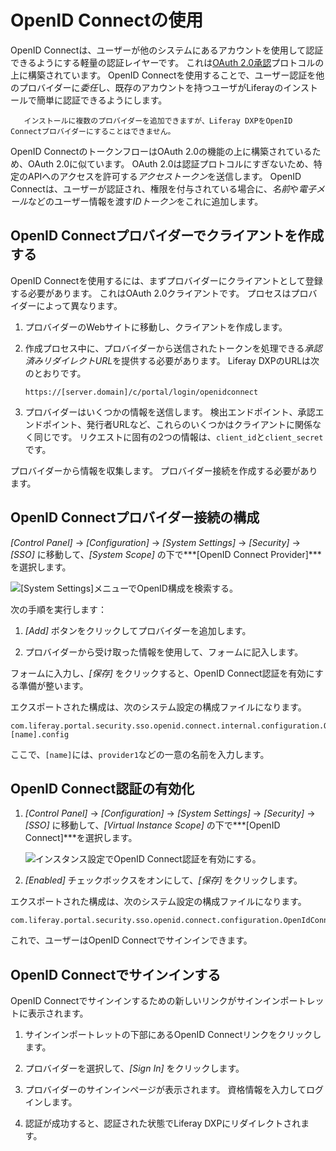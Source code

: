 # OpenID Connectの使用

OpenID Connectは、ユーザーが他のシステムにあるアカウントを使用して認証できるようにする軽量の認証レイヤーです。 これは[OAuth 2.0承認](../../../headless-delivery/using_oauth2.rst)プロトコルの上に構築されています。 OpenID Connectを使用することで、ユーザー認証を他のプロバイダーに*委任*し、既存のアカウントを持つユーザがLiferayのインストールで簡単に認証できるようにします。

``` note::
   インストールに複数のプロバイダーを追加できますが、Liferay DXPをOpenID Connectプロバイダーにすることはできません。
```

OpenID ConnectのトークンフローはOAuth 2.0の機能の上に構築されているため、OAuth 2.0に似ています。 OAuth 2.0は認証プロトコルにすぎないため、特定のAPIへのアクセスを許可する*アクセストークン*を送信します。 OpenID Connectは、ユーザーが認証され、権限を付与されている場合に、*名前*や*電子メール*などのユーザー情報を渡す*IDトークン*をこれに追加します。

## OpenID Connectプロバイダーでクライアントを作成する

OpenID Connectを使用するには、まずプロバイダーにクライアントとして登録する必要があります。 これはOAuth 2.0クライアントです。 プロセスはプロバイダーによって異なります。

1.  プロバイダーのWebサイトに移動し、クライアントを作成します。

2.  作成プロセス中に、プロバイダーから送信されたトークンを処理できる*承認済みリダイレクトURL*を提供する必要があります。 Liferay DXPのURLは次のとおりです。
   
        https://[server.domain]/c/portal/login/openidconnect

3.  プロバイダーはいくつかの情報を送信します。 検出エンドポイント、承認エンドポイント、発行者URLなど、これらのいくつかはクライアントに関係なく同じです。 リクエストに固有の2つの情報は、`client_id`と`client_secret`です。

プロバイダーから情報を収集します。 プロバイダー接続を作成する必要があります。

## OpenID Connectプロバイダー接続の構成

*[Control Panel]* → *[Configuration]* → *[System Settings]* → *[Security]* → *[SSO]* に移動して、*[System Scope]* の下で***[OpenID Connect Provider]***を選択します。

![[System Settings]メニューでOpenID構成を検索する。](using-openid-connect/images/01.png)

次の手順を実行します：

1.  *[Add]* ボタンをクリックしてプロバイダーを追加します。

2.  プロバイダーから受け取った情報を使用して、フォームに記入します。


<!-- NOTE: Please put all of the following options into a table

**Provider Name:** This name appears in the Sign-In Portlet when users use OpenID Connect to log in.

**OpenID Client ID:** Provide the OAuth 2.0 Client ID you received from your provider.

**OpenID Connect Client Secret:** Provide the OAuth 2.0 Client Secret you received from your provider.

**Scopes:** Leave the default, which requests the user name and the email. Your provider may offer other scopes of user information.

**Discovery Endpoint:** Other URLs may be obtained from this URL, and they vary by provider.

**Discovery Endpoint Cache in Milliseconds:** Cache the endpoints (URLs) discovered for this amount of time.

**Authorization Endpoint:** This URL points to the provider's URL for authorizing the user (i.e., signing the user in).

**Issuer URL:** The provider's URL that points to information about the provider who is issuing the user information.

**JWKS URI:** A URL that points to the provider's JSON Web Key Set that contains the public keys that can verify the provider's tokens.

**ID Token Signing Algorithms:** Set the supported ID token algorithms manually. Normally, this is "discovered" at the discovery endpoint. You can add as many of these as you need.

**Subject Types:** A Subject Identifier is a unique and never reassigned identifier the provider uses to establish who the user is, and is consumed by the client (i.e., @product@). There are two types: public (provides the same value to all clients) and private (provides a different value to each client).

**Token Endpoint:** The provider's URL where tokens can be requested.

**User Information Endpoint:** The OAuth 2.0 protected URL from which user information can be obtained. 

-->

フォームに入力し、*[保存]* をクリックすると、OpenID Connect認証を有効にする準備が整います。

エクスポートされた構成は、次のシステム設定の構成ファイルになります。

    com.liferay.portal.security.sso.openid.connect.internal.configuration.OpenIdConnectProviderConfiguration-[name].config

ここで、`[name]`には、`provider1`などの一意の名前を入力します。

## OpenID Connect認証の有効化

1.  *[Control Panel]* → *[Configuration]* → *[System Settings]* → *[Security]* → *[SSO]* に移動して、*[Virtual Instance Scope]* の下で***[OpenID Connect]***を選択します。

    ![インスタンス設定でOpenID Connect認証を有効にする。](using-openid-connect/images/02.png)

2.  *[Enabled]* チェックボックスをオンにして、*[保存]* をクリックします。

エクスポートされた構成は、次のシステム設定の構成ファイルになります。

    com.liferay.portal.security.sso.openid.connect.configuration.OpenIdConnectConfiguration.config

これで、ユーザーはOpenID Connectでサインインできます。

## OpenID Connectでサインインする

OpenID Connectでサインインするための新しいリンクがサインインポートレットに表示されます。

1.  サインインポートレットの下部にあるOpenID Connectリンクをクリックします。

2.  プロバイダーを選択して、*[Sign In]* をクリックします。

3.  プロバイダーのサインインページが表示されます。 資格情報を入力してログインします。

4.  認証が成功すると、認証された状態でLiferay DXPにリダイレクトされます。
